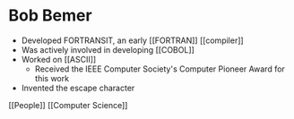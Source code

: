 # Bob Bemer

- Developed FORTRANSIT, an early [[FORTRAN]] [[compiler]]
- Was actively involved in developing [[COBOL]]
- Worked on [[ASCII]]
  - Received the IEEE Computer Society's Computer Pioneer Award for this work
- Invented the escape character

[[People]] [[Computer Science]]

